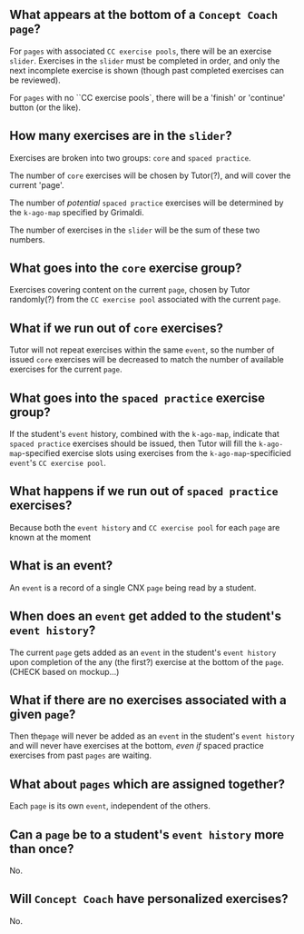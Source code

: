 ## What appears at the bottom of a `Concept Coach` `page`?

For `pages` with associated `CC exercise pools`,
there will be an exercise `slider`.
Exercises in the `slider`
must be completed in order,
and only the next incomplete exercise is shown
(though past completed exercises
can be reviewed).

For `pages` with no ``CC exercise pools`,
there will be a 'finish' or 'continue' button
(or the like).

## How many exercises are in the `slider`?

Exercises are broken into two groups:
`core` and `spaced practice`.

The number of `core` exercises
will be chosen by Tutor(?),
and will cover the current 'page'.

The number of _potential_ `spaced practice` exercises
will be determined by the `k-ago-map`
specified by Grimaldi.

The number of exercises in the `slider`
will be the sum of these two numbers.





## What goes into the `core` exercise group?

Exercises covering content on the current `page`,
chosen by Tutor
randomly(?) from the `CC exercise pool`
associated with the current `page`.

## What if we run out of `core` exercises?

Tutor will not repeat exercises
within the same `event`,
so the number of issued `core` exercises
will be decreased to match
the number of available exercises
for the current `page`.

## What goes into the `spaced practice` exercise group?

If the student's `event` history,
combined with the `k-ago-map`,
indicate that `spaced practice` exercises
should be issued,
then Tutor will fill
the `k-ago-map`-specified exercise slots
using exercises
from the `k-ago-map`-specificied `event`'s
`CC exercise pool`.

## What happens if we run out of `spaced practice` exercises?

Because both the `event history`
and `CC exercise pool` for each `page`
are known at the moment


## What is an event?

An `event` is a record of a single CNX `page` being read by a student.

## When does an `event` get added to the student's `event history`?

The current `page`
gets added as an `event`
in the student's `event history`
upon completion of the any (the first?) exercise
at the bottom of the `page`.
(CHECK based on mockup...)

## What if there are no exercises associated with a given `page`?

Then the`page` will never be added as an `event` 
in the student's `event history`
and will never have exercises at the bottom,
_even if_ 
spaced practice exercises
from past `pages`
are waiting.

## What about `pages` which are assigned together?

Each `page` is its own `event`, independent of the others.

## Can a `page` be to a student's `event history` more than once?

No.

## Will `Concept Coach` have personalized exercises?

No.

